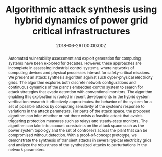 ---
title: "Algorithmic attack synthesis using hybrid dynamics of power grid critical infrastructures"
authors:
- Zhenqi Huang
- admin
- Luis Garcia
- Sayan Mitra
- Saman Zonouz

date: "2018-06-26T00:00:00Z"
doi: ""

# Schedule page publish date (NOT publication's date).
publishDate: "2018-06-26T00:00:00Z"

# Publication type.
# Legend: 0 = Uncategorized; 1 = Conference paper; 2 = Journal article;
# 3 = Preprint / Working Paper; 4 = Report; 5 = Book; 6 = Book section;
# 7 = Thesis; 8 = Patent
publication_types: ["1"]

# Publication name and optional abbreviated publication name.
publication: In *2018 48th Annual IEEE/IFIP International Conference on Dependable Systems and Networks (DSN)*
publication_short: In *DSN*

abstract: Automated vulnerability assessment and exploit generation for computing systems have been explored for decades. However, these approaches are incomplete in assessing industrial control systems, where networks of computing devices and physical processes interact for safety-critical missions. We present an attack synthesis algorithm against such cyber-physical electricity grids. The algorithm explores both discrete network configurations and continuous dynamics of the plant's embedded control system to search for attack strategies that evade detection with conventional monitors. The algorithm enabling this exploration is rooted in recent developments in the hybrid system verification research it effectively approximates the behavior of the system for a set of possible attacks by computing sensitivity of the system's response to variations in the attack parameters. For parts of the attack space, the proposed algorithm can infer whether or not there exists a feasible attack that avoids triggering protection measures such as relays and steady-state monitors. The algorithm can take into account constraints on the attack space such as the power system topology and the set of controllers across the plant that can be compromised without detection. With a proof-of-concept prototype, we demonstrate the synthesis of transient attacks in several typical electricity grids and analyze the robustness of the synthesized attacks to perturbations in the network parameters.

tags: []

# Display this page in the Featured widget?
featured: false

# Custom links (uncomment lines below)
# links:
# - name: Custom Link
#   url: http://example.org

url_pdf: ''
url_code: ''
url_dataset: ''
url_poster: ''
url_project: ''
url_slides: ''
url_source: ''
url_video: ''

# Associated Projects (optional).
#   Associate this publication with one or more of your projects.
#   Simply enter your project's folder or file name without extension.
#   E.g. `internal-project` references `content/project/internal-project/index.md`.
#   Otherwise, set `projects: []`.
projects:
- Cyber-Physical Security


---